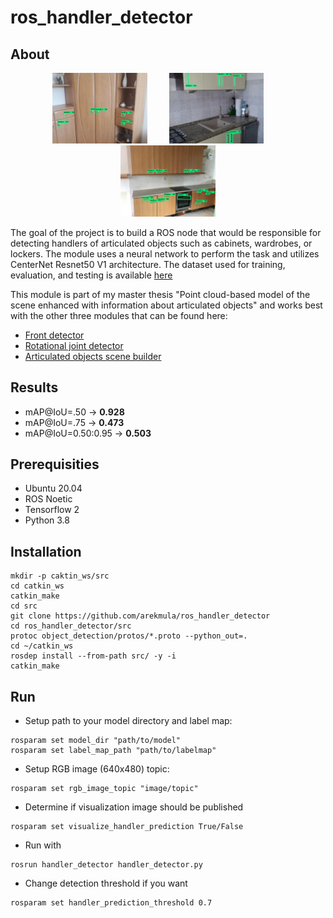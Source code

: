 # ros_handler_detector
## About

<p align="center">
  <img alt="1" src="imgs/detections1.jpg" width="30%">
&nbsp; &nbsp; &nbsp; &nbsp;
  <img alt="2" src="imgs/detections2.jpg" width="30%">
&nbsp; &nbsp; &nbsp; &nbsp;
  <img alt="3" src="imgs/detections3.jpg" width="30%">
</p>

The goal of the project is to build a ROS node that would be responsible for detecting handlers of articulated objects such as cabinets, wardrobes, or lockers. The module uses a neural network to perform the task and utilizes CenterNet Resnet50 V1 architecture. The dataset used for training, evaluation, and testing is available [here](https://drive.google.com/file/d/11P2eSMlXDSz065TxQTR-hYyBDkFpOWnZ/view?usp=sharing)

This module is part of my master thesis "Point cloud-based model of the scene enhanced with information about articulated objects" and works best with the other three modules that can be found here:
- [Front detector](https://github.com/arekmula/ros_front_detection_segmentation)
- [Rotational joint detector](https://github.com/arekmula/ros_joint_segmentation)
- [Articulated objects scene builder](https://github.com/arekmula/articulated_objects_scene_builder)

## Results
- mAP@IoU=.50 -> **0.928**
- mAP@IoU=.75 -> **0.473**
- mAP@IoU=0.50:0.95 -> **0.503**

## Prerequisities
- Ubuntu 20.04
- ROS Noetic
- Tensorflow 2
- Python 3.8

## Installation
```
mkdir -p caktin_ws/src
cd catkin_ws
catkin_make
cd src
git clone https://github.com/arekmula/ros_handler_detector
cd ros_handler_detector/src
protoc object_detection/protos/*.proto --python_out=.
cd ~/catkin_ws
rosdep install --from-path src/ -y -i
catkin_make
```

## Run 

- Setup path to your model directory and label map:
```
rosparam set model_dir "path/to/model"
rosparam set label_map_path "path/to/labelmap"
```
- Setup RGB image (640x480) topic:
```
rosparam set rgb_image_topic "image/topic"
```
- Determine if visualization image should be published
```
rosparam set visualize_handler_prediction True/False
```
- Run with
```
rosrun handler_detector handler_detector.py
```
- Change detection threshold if you want
```
rosparam set handler_prediction_threshold 0.7
```